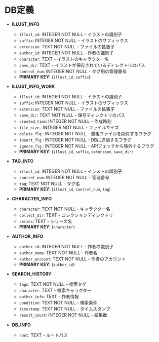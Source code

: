 # DB定義

- **ILLUST_INFO**
  - `illust_id`: INTEGER NOT NULL - イラストの識別子
  - `suffix`: INTEGER NOT NULL - イラストのサフィックス
  - `extension`: TEXT NOT NULL - ファイルの拡張子
  - `author_id`: INTEGER NOT NULL - 作者の識別子
  - `character`: TEXT - イラストのキャラクター名
  - `save_dir`: TEXT - イラストが保存されているディレクトリのパス
  - `control_num`: INTEGER NOT NULL - タグ用の管理番号
  - **PRIMARY KEY**: (`illust_id`, `suffix`)

- **ILLUST_INFO_WORK**
  - `illust_id`: INTEGER NOT NULL - イラストの識別子
  - `suffix`: INTEGER NOT NULL - イラストのサフィックス
  - `extension`: TEXT NOT NULL - ファイルの拡張子
  - `save_dir`: TEXT NOT NULL - 保存ディレクトリのパス
  - `created_time`: INTEGER NOT NULL - 作成時刻
  - `file_size` : INTEGER NOT NULL - ファイルサイズ
  - `delete_flg` : INTEGER NOT NULL - 重複ファイルを削除するフラグ
  - `insert_flg` : INTEGER NOT NULL - DBに追加するフラグ
  - `ignore_flg` : INTEGER NOT NULL - APIフェッチから除外するフラグ
  - **PRIMARY KEY**: (`illust_id`, `suffix`, `extension`, `save_dir`)

- **TAG_INFO**
  - `illust_id`: INTEGER NOT NULL - イラストの識別子
  - `control_num`: INTEGER NOT NULL - 管理番号
  - `tag`: TEXT NOT NULL - タグ名
  - **PRIMARY KEY**: (`illust_id`, `control_num`, `tag`)

- **CHARACTER_INFO**
  - `character`: TEXT NOT NULL - キャラクター名
  - `collect_dir`: TEXT - コレクションディレクトリ
  - `series`: TEXT - シリーズ名
  - **PRIMARY KEY**: (`character`)

- **AUTHOR_INFO**
  - `author_id`: INTEGER NOT NULL - 作者の識別子
  - `author_name`: TEXT NOT NULL - 作者名
  - `author_account`: TEXT NOT NULL - 作者のアカウント
  - **PRIMARY KEY**: (`author_id`)

- **SEARCH_HISTORY**
  - `tags`: TEXT NOT NULL - 検索タグ
  - `character`: TEXT - 検索キャラクター
  - `author_info`: TEXT - 作者情報
  - `condition`: TEXT NOT NULL - 検索条件
  - `timestamp`: TEXT NOT NULL - タイムスタンプ
  - `result_count`: INTEGER NOT NULL - 結果数

- **DB_INFO**
  - `root`: TEXT - ルートパス
